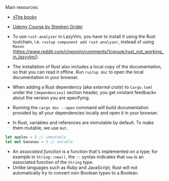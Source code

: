 Main resources:

- [»The book«](https://doc.rust-lang.org/stable/book/)
- [Udemy Course by Stephen Grider](https://www.udemy.com/course/rust-the-complete-developers-guide)

- To use `rust-analyzer` in LazyVim, you have to install it using the Rust toolchain, i.e. `rustup component add rust-analyzer`, instead of using `Mason` (<https://www.reddit.com/r/neovim/comments/1cpruok/rust_not_working_in_lazyvim/>).
- The installation of Rust also includes a local copy of the documentation, so that you can read it offline. Run `rustup doc` to open the local documentation in your browser.
- When adding a Rust dependency (aka _external crate_) to `Cargo.toml` under the `[dependencies]` section header, you get »instant feedback« about the version you are specifying.
- Running the `cargo doc --open` command will build documentation provided by all your dependencies locally and open it in your browser.
- In Rust, variables and references are immutable by default. To make them mutable, we use `mut`.

```rust
let apples = 5 // immutable
let mut bananas = 5 // mutable
```

- An _associated function_ is a function that's implemented on a type; for example in `String::new()`, the `::` syntax indicates that `new` is an associated function of the `String` type.
- Unlike languages such as Ruby and JavaScript, Rust will not automatically try to convert non-Boolean types to a Boolean.
